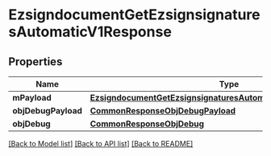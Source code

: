 # EzsigndocumentGetEzsignsignaturesAutomaticV1Response

## Properties
Name | Type | Description | Notes
------------ | ------------- | ------------- | -------------
**mPayload** | [**EzsigndocumentGetEzsignsignaturesAutomaticV1ResponseMPayload**](EzsigndocumentGetEzsignsignaturesAutomaticV1ResponseMPayload.md) |  | 
**objDebugPayload** | [**CommonResponseObjDebugPayload**](CommonResponseObjDebugPayload.md) |  | [optional] 
**objDebug** | [**CommonResponseObjDebug**](CommonResponseObjDebug.md) |  | [optional] 

[[Back to Model list]](../README.md#documentation-for-models) [[Back to API list]](../README.md#documentation-for-api-endpoints) [[Back to README]](../README.md)


